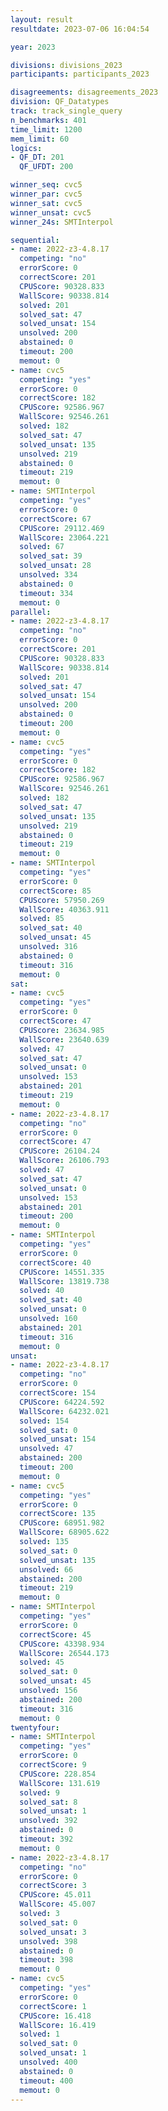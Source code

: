 ```yaml
---
layout: result
resultdate: 2023-07-06 16:04:54

year: 2023

divisions: divisions_2023
participants: participants_2023

disagreements: disagreements_2023
division: QF_Datatypes
track: track_single_query
n_benchmarks: 401
time_limit: 1200
mem_limit: 60
logics:
- QF_DT: 201
  QF_UFDT: 200

winner_seq: cvc5
winner_par: cvc5
winner_sat: cvc5
winner_unsat: cvc5
winner_24s: SMTInterpol

sequential:
- name: 2022-z3-4.8.17
  competing: "no"
  errorScore: 0
  correctScore: 201
  CPUScore: 90328.833
  WallScore: 90338.814
  solved: 201
  solved_sat: 47
  solved_unsat: 154
  unsolved: 200
  abstained: 0
  timeout: 200
  memout: 0
- name: cvc5
  competing: "yes"
  errorScore: 0
  correctScore: 182
  CPUScore: 92586.967
  WallScore: 92546.261
  solved: 182
  solved_sat: 47
  solved_unsat: 135
  unsolved: 219
  abstained: 0
  timeout: 219
  memout: 0
- name: SMTInterpol
  competing: "yes"
  errorScore: 0
  correctScore: 67
  CPUScore: 29112.469
  WallScore: 23064.221
  solved: 67
  solved_sat: 39
  solved_unsat: 28
  unsolved: 334
  abstained: 0
  timeout: 334
  memout: 0
parallel:
- name: 2022-z3-4.8.17
  competing: "no"
  errorScore: 0
  correctScore: 201
  CPUScore: 90328.833
  WallScore: 90338.814
  solved: 201
  solved_sat: 47
  solved_unsat: 154
  unsolved: 200
  abstained: 0
  timeout: 200
  memout: 0
- name: cvc5
  competing: "yes"
  errorScore: 0
  correctScore: 182
  CPUScore: 92586.967
  WallScore: 92546.261
  solved: 182
  solved_sat: 47
  solved_unsat: 135
  unsolved: 219
  abstained: 0
  timeout: 219
  memout: 0
- name: SMTInterpol
  competing: "yes"
  errorScore: 0
  correctScore: 85
  CPUScore: 57950.269
  WallScore: 40363.911
  solved: 85
  solved_sat: 40
  solved_unsat: 45
  unsolved: 316
  abstained: 0
  timeout: 316
  memout: 0
sat:
- name: cvc5
  competing: "yes"
  errorScore: 0
  correctScore: 47
  CPUScore: 23634.985
  WallScore: 23640.639
  solved: 47
  solved_sat: 47
  solved_unsat: 0
  unsolved: 153
  abstained: 201
  timeout: 219
  memout: 0
- name: 2022-z3-4.8.17
  competing: "no"
  errorScore: 0
  correctScore: 47
  CPUScore: 26104.24
  WallScore: 26106.793
  solved: 47
  solved_sat: 47
  solved_unsat: 0
  unsolved: 153
  abstained: 201
  timeout: 200
  memout: 0
- name: SMTInterpol
  competing: "yes"
  errorScore: 0
  correctScore: 40
  CPUScore: 14551.335
  WallScore: 13819.738
  solved: 40
  solved_sat: 40
  solved_unsat: 0
  unsolved: 160
  abstained: 201
  timeout: 316
  memout: 0
unsat:
- name: 2022-z3-4.8.17
  competing: "no"
  errorScore: 0
  correctScore: 154
  CPUScore: 64224.592
  WallScore: 64232.021
  solved: 154
  solved_sat: 0
  solved_unsat: 154
  unsolved: 47
  abstained: 200
  timeout: 200
  memout: 0
- name: cvc5
  competing: "yes"
  errorScore: 0
  correctScore: 135
  CPUScore: 68951.982
  WallScore: 68905.622
  solved: 135
  solved_sat: 0
  solved_unsat: 135
  unsolved: 66
  abstained: 200
  timeout: 219
  memout: 0
- name: SMTInterpol
  competing: "yes"
  errorScore: 0
  correctScore: 45
  CPUScore: 43398.934
  WallScore: 26544.173
  solved: 45
  solved_sat: 0
  solved_unsat: 45
  unsolved: 156
  abstained: 200
  timeout: 316
  memout: 0
twentyfour:
- name: SMTInterpol
  competing: "yes"
  errorScore: 0
  correctScore: 9
  CPUScore: 228.854
  WallScore: 131.619
  solved: 9
  solved_sat: 8
  solved_unsat: 1
  unsolved: 392
  abstained: 0
  timeout: 392
  memout: 0
- name: 2022-z3-4.8.17
  competing: "no"
  errorScore: 0
  correctScore: 3
  CPUScore: 45.011
  WallScore: 45.007
  solved: 3
  solved_sat: 0
  solved_unsat: 3
  unsolved: 398
  abstained: 0
  timeout: 398
  memout: 0
- name: cvc5
  competing: "yes"
  errorScore: 0
  correctScore: 1
  CPUScore: 16.418
  WallScore: 16.419
  solved: 1
  solved_sat: 0
  solved_unsat: 1
  unsolved: 400
  abstained: 0
  timeout: 400
  memout: 0
---
```

